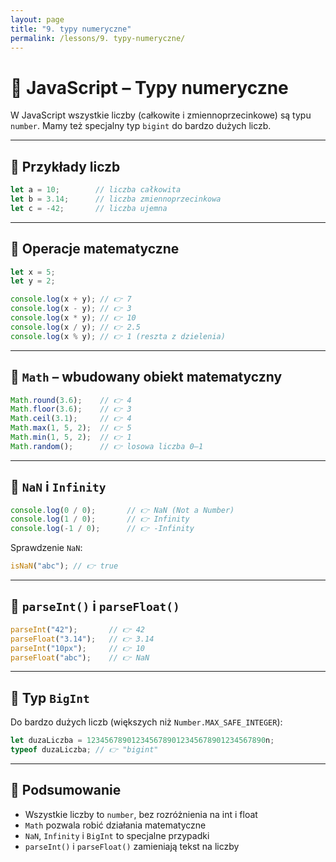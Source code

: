 ```yaml
---
layout: page
title: "9. typy numeryczne"
permalink: /lessons/9. typy-numeryczne/
---
```


# 🔢 JavaScript – Typy numeryczne

W JavaScript wszystkie liczby (całkowite i zmiennoprzecinkowe) są typu `number`. Mamy też specjalny typ `bigint` do bardzo dużych liczb.

---

## 🔹 Przykłady liczb

```js
let a = 10;        // liczba całkowita
let b = 3.14;      // liczba zmiennoprzecinkowa
let c = -42;       // liczba ujemna
```

---

## 🔹 Operacje matematyczne

```js
let x = 5;
let y = 2;

console.log(x + y); // 👉 7
console.log(x - y); // 👉 3
console.log(x * y); // 👉 10
console.log(x / y); // 👉 2.5
console.log(x % y); // 👉 1 (reszta z dzielenia)
```

---

## 🔹 `Math` – wbudowany obiekt matematyczny

```js
Math.round(3.6);    // 👉 4
Math.floor(3.6);    // 👉 3
Math.ceil(3.1);     // 👉 4
Math.max(1, 5, 2);  // 👉 5
Math.min(1, 5, 2);  // 👉 1
Math.random();      // 👉 losowa liczba 0–1
```

---

## 🔹 `NaN` i `Infinity`

```js
console.log(0 / 0);       // 👉 NaN (Not a Number)
console.log(1 / 0);       // 👉 Infinity
console.log(-1 / 0);      // 👉 -Infinity
```

Sprawdzenie `NaN`:

```js
isNaN("abc"); // 👉 true
```

---

## 🔹 `parseInt()` i `parseFloat()`

```js
parseInt("42");       // 👉 42
parseFloat("3.14");   // 👉 3.14
parseInt("10px");     // 👉 10
parseFloat("abc");    // 👉 NaN
```

---

## 🔹 Typ `BigInt`

Do bardzo dużych liczb (większych niż `Number.MAX_SAFE_INTEGER`):

```js
let duzaLiczba = 1234567890123456789012345678901234567890n;
typeof duzaLiczba; // 👉 "bigint"
```

---

## 🧠 Podsumowanie

- Wszystkie liczby to `number`, bez rozróżnienia na int i float
- `Math` pozwala robić działania matematyczne
- `NaN`, `Infinity` i `BigInt` to specjalne przypadki
- `parseInt()` i `parseFloat()` zamieniają tekst na liczby


